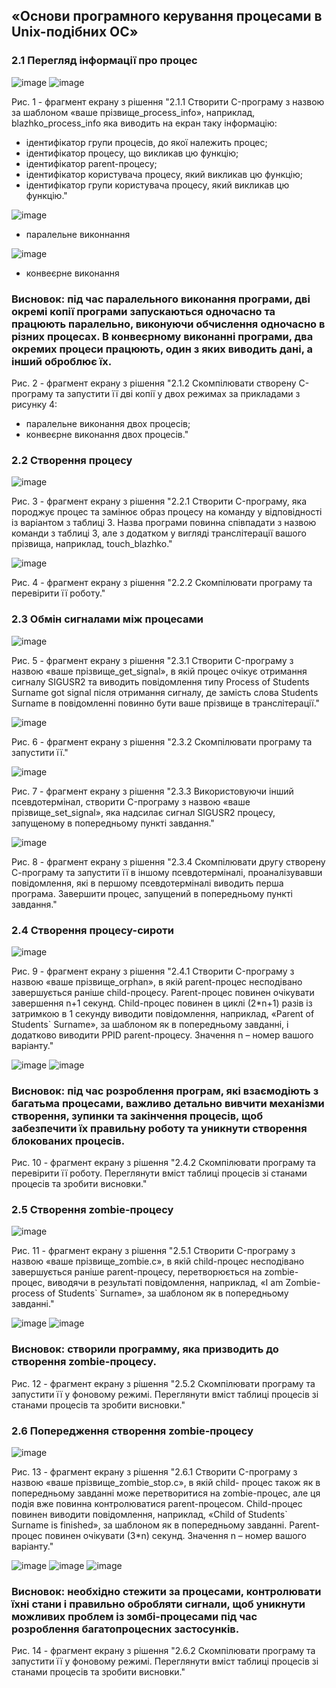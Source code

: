 ## «Основи програмного керування процесами в Unix-подібних ОС»

### 2.1 Перегляд інформації про процес


![image](https://user-images.githubusercontent.com/127674749/236624644-4f3ac42c-17a8-4e71-b0b1-abfc12841f72.png)
![image](https://user-images.githubusercontent.com/127674749/236624658-b1a9453b-8039-4010-bbdc-f4422cb2086a.png)

Рис. 1 - фрагмент екрану з рiшення "2.1.1 Створити C-програму з назвою за шаблоном «ваше прізвище_process_info»,
наприклад, blazhko_process_info яка виводить на екран таку інформацію:
- ідентифікатор групи процесів, до якої належить процес;
- ідентифікатор процесу, що викликав цю функцію;
- ідентифікатор parent-процесу;
- ідентифікатор користувача процесу, який викликав цю функцію;
- ідентифікатор групи користувача процесу, який викликав цю функцію."



![image](https://user-images.githubusercontent.com/127674749/236624714-b499a49f-2053-4f1a-baa1-594f52ef9249.png)

- паралельне виконнання


![image](https://user-images.githubusercontent.com/127674749/236624738-0671a0b2-aa65-4441-a033-08fdfafddf5d.png)

- конвеєрне виконання


### Висновок: під час паралельного виконання програми, дві окремі копії програми запускаються одночасно та працюють паралельно, виконуючи обчислення одночасно в різних процесах. В конвеєрному виконанні програми, два окремих процеси працюють, один з яких виводить дані, а інший оброблює їх.

Рис. 2 - фрагмент екрану з рiшення "2.1.2 Скомпілювати створену С-програму та запустити її дві копії у двох режимах за
прикладами з рисунку 4:
- паралельне виконання двох процесів;
- конвеєрне виконання двох процесів."


### 2.2 Створення процесу



![image](https://user-images.githubusercontent.com/127674749/236625314-ff88dc07-98f4-4986-80f3-e75ad72f9588.png)

Рис. 3  - фрагмент екрану з рiшення "2.2.1 Створити C-програму, яка породжує процес та замінює образ процесу на
команду у відповідності із варіантом з таблиці 3. Назва програми повинна співпадати з
назвою команди з таблиці 3, але з додатком у вигляді транслітерації вашого прізвища,
наприклад, touch_blazhko."


![image](https://user-images.githubusercontent.com/127674749/236625340-a26249ed-c9cf-405e-a5ac-2f6dcae159bb.png)

Рис. 4 - фрагмент екрану з рiшення "2.2.2 Скомпілювати програму та перевірити її роботу."



### 2.3 Обмін сигналами між процесами


![image](https://user-images.githubusercontent.com/127674749/236625560-9faee23b-9fdd-4eca-8a8f-9d2626fdff05.png)

Рис. 5 - фрагмент екрану з рiшення "2.3.1 Створити C-програму з назвою «ваше прізвище_get_signal», в якій процес
очікує отримання сигналу SIGUSR2 та виводить повідомлення типу Process of Students
Surname got signal після отримання сигналу, де замість слова Students Surname в
повідомленні повинно бути ваше прізвище в транслітерації."


![image](https://user-images.githubusercontent.com/127674749/236625597-b10a3004-c523-4717-a262-fae8cf665578.png)

Рис. 6 - фрагмент екрану з рiшення "2.3.2 Скомпілювати програму та запустити її."



![image](https://user-images.githubusercontent.com/127674749/236625649-9985e883-f84c-4efe-a475-312c633872f8.png)

Рис. 7 - фрагмент екрану з рiшення "2.3.3 Використовуючи інший псевдотермінал, створити C-програму з назвою «ваше
прізвище_set_signal», яка надсилає сигнал SIGUSR2 процесу, запущеному в попередньому
пункті завдання."


![image](https://user-images.githubusercontent.com/127674749/236625716-da343d38-73da-4f44-b1fc-42e6d07e4753.png)

Рис. 8 - фрагмент екрану з рiшення "2.3.4 Скомпілювати другу створену С-програму та запустити її в іншому
псевдотерміналі, проаналізувавши повідомлення, які в першому псевдотерміналі виводить
перша програма.
Завершити процес, запущений в попередньому пункті завдання."


### 2.4 Створення процесу-сироти



![image](https://user-images.githubusercontent.com/127674749/236625898-871f6b00-5554-46b6-9201-26ef6c2e9247.png)

Рис. 9 - фрагмент екрану з рiшення "2.4.1 Створити C-програму з назвою «ваше прізвище_orphan», в якій parent-процес
несподівано завершується раніше child-процесу. Parent-процес повинен очікувати
завершення n+1 секунд.
Child-процес повинен в циклі (2*n+1) разів із затримкою в 1 секунду виводити
повідомлення, наприклад, «Parent of Students` Surname», за шаблоном як в попередньому
завданні, і додатково виводити PPID parent-процесу.
Значення n – номер вашого варіанту."


![image](https://user-images.githubusercontent.com/127674749/236626028-eb025f58-112a-48f0-976d-2dba412139e7.png)
![image](https://user-images.githubusercontent.com/127674749/236626010-d5a397d3-3434-4b42-8788-3f61e885ff79.png)

### Висновок: під час розроблення програм, які взаємодіють з багатьма процесами, важливо детально вивчити механізми створення, зупинки та закінчення процесів, щоб забезпечити їх правильну роботу та уникнути створення блокованих процесів.

Рис. 10 - фрагмент екрану з рiшення "2.4.2 Скомпілювати програму та перевірити її роботу.
Переглянути вміст таблиці процесів зі станами процесів та зробити висновки."


### 2.5 Створення zombie-процесу


![image](https://user-images.githubusercontent.com/127674749/236626205-cf67e08c-3c8a-42f0-bd79-00ec2e8f8a69.png)

Рис. 11 - фрагмент екрану з рiшення "2.5.1 Створити C-програму з назвою «ваше прізвище_zombie.c», в якій child-процес
несподівано завершується раніше parent-процесу, перетворюється на zombie-процес,
виводячи в результаті повідомлення, наприклад, «I am Zombie-process of Students` Surname»,
за шаблоном як в попередньому завданні."


![image](https://user-images.githubusercontent.com/127674749/236626295-346163e7-5202-42ff-b425-e9fc41a6f6ea.png)
![image](https://user-images.githubusercontent.com/127674749/236626307-41a5c84d-c9ff-447c-a5d8-b3255711dd19.png)

### Висновок: створили программу, яка призводить до створення zombie-процесу.

Рис. 12 - фрагмент екрану з рiшення "2.5.2 Скомпілювати програму та запустити її у фоновому режимі.
Переглянути вміст таблиці процесів зі станами процесів та зробити висновки."


### 2.6 Попередження створення zombie-процесу


![image](https://user-images.githubusercontent.com/127674749/236627154-e6028ea3-1d1a-4f43-9055-08dc0b4d317a.png)

Рис. 13 - фрагмент екрану з рiшення "2.6.1 Створити C-програму з назвою «ваше прізвище_zombie_stop.c», в якій child-
процес також як в попередньому завданні може перетворитися на zombie-процес, але ця
подія вже повинна контролюватися parent-процесом.
Child-процес повинен виводити повідомлення, наприклад, «Child of Students`
Surname is finished», за шаблоном як в попередньому завданні.
Parent-процес повинен очікувати (3*n) секунд.
Значення n – номер вашого варіанту."



![image](https://user-images.githubusercontent.com/127674749/236627049-c7f8446c-c52a-455b-a25b-680ec6f1ff23.png)
![image](https://user-images.githubusercontent.com/127674749/236627052-a8d2ce1d-d5d7-4dcd-bc19-9b70305f2f34.png)
![image](https://user-images.githubusercontent.com/127674749/236627092-5dd1c961-6791-4bdf-9bad-f4158f792ee5.png)

### Висновок: необхідно стежити за процесами, контролювати їхні стани і правильно обробляти сигнали, щоб уникнути можливих проблем із зомбі-процесами під час розроблення багатопроцесних застосунків.

Рис. 14 - фрагмент екрану з рiшення "2.6.2 Скомпілювати програму та запустити її у фоновому режимі.
Переглянути вміст таблиці процесів зі станами процесів та зробити висновки."
